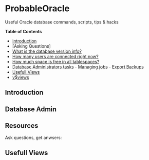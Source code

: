 # ProbableOracle
Useful Oracle database commands, scripts, tips &amp; hacks

**Table of Contents**

  - [Introduction](#introduction)
  - [Asking Questions]
   - [What is the database version info?](#unn-dd)
   - [How many users are connected right now?](#tst-tdd)
   - [How much space is free in all tablespaces?](#free-space)
   - [Database Administrators tasks](#database-administrators-tasks)
    - [Managing jobs](#jobs)
    - [Export Backups](#backups)
  - [Usefull Views](#usefull-views)
   - [v$views](#vvvv)

## Introduction
## Database Admin
## 
## Resources 

Ask questions, get anwsers: 


## Usefull Views

